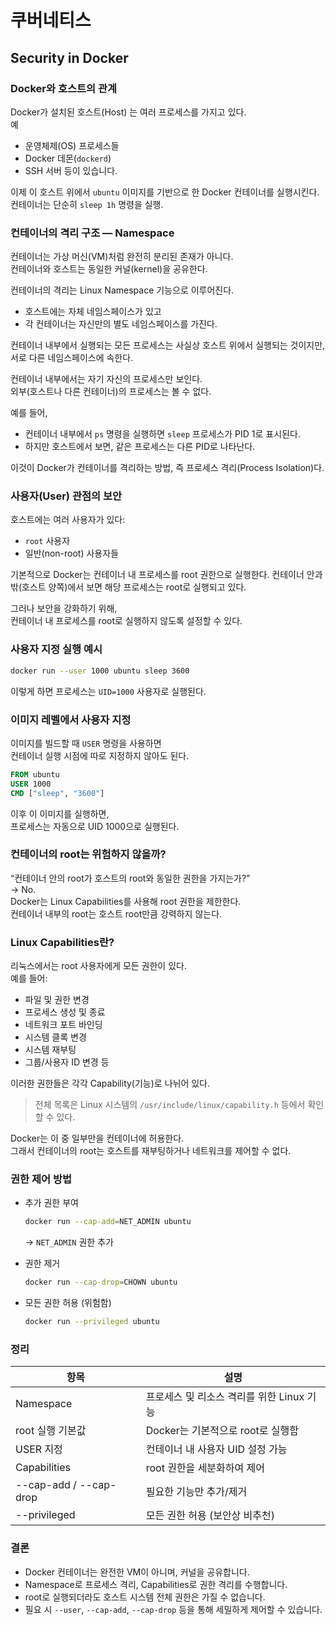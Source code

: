 # 쿠버네티스

## Security in Docker

### Docker와 호스트의 관계

Docker가 설치된 호스트(Host) 는 여러 프로세스를 가지고 있다.  
예
- 운영체제(OS) 프로세스들  
- Docker 데몬(`dockerd`)  
- SSH 서버 등이 있습니다.

이제 이 호스트 위에서 `ubuntu` 이미지를 기반으로 한 Docker 컨테이너를 실행시킨다.  
컨테이너는 단순히 `sleep 1h` 명령을 실행.

### 컨테이너의 격리 구조 — Namespace 
컨테이너는 가상 머신(VM)처럼 완전히 분리된 존재가 아니다.  
컨테이너와 호스트는 동일한 커널(kernel)을 공유한다.

컨테이너의 격리는 Linux Namespace 기능으로 이루어진다.
- 호스트에는 자체 네임스페이스가 있고  
- 각 컨테이너는 자신만의 별도 네임스페이스를 가진다.

컨테이너 내부에서 실행되는 모든 프로세스는 사실상 호스트 위에서 실행되는 것이지만, 서로 다른 네임스페이스에 속한다.

컨테이너 내부에서는 자기 자신의 프로세스만 보인다.  
외부(호스트나 다른 컨테이너)의 프로세스는 볼 수 없다.

예를 들어,
- 컨테이너 내부에서 `ps` 명령을 실행하면 `sleep` 프로세스가 PID 1로 표시된다.  
- 하지만 호스트에서 보면, 같은 프로세스는 다른 PID로 나타난다.

이것이 Docker가 컨테이너를 격리하는 방법, 즉 프로세스 격리(Process Isolation)다.

### 사용자(User) 관점의 보안

호스트에는 여러 사용자가 있다:
- `root` 사용자
- 일반(non-root) 사용자들

기본적으로 Docker는 컨테이너 내 프로세스를 root 권한으로 실행한다. 컨테이너 안과 밖(호스트 양쪽)에서 보면 해당 프로세스는 root로 실행되고 있다.

그러나 보안을 강화하기 위해,  
컨테이너 내 프로세스를 root로 실행하지 않도록 설정할 수 있다.

### 사용자 지정 실행 예시

```bash
docker run --user 1000 ubuntu sleep 3600
```

이렇게 하면 프로세스는 `UID=1000` 사용자로 실행된다.

### 이미지 레벨에서 사용자 지정

이미지를 빌드할 때 `USER` 명령을 사용하면  
컨테이너 실행 시점에 따로 지정하지 않아도 된다.
```dockerfile
FROM ubuntu
USER 1000
CMD ["sleep", "3600"]
```
이후 이 이미지를 실행하면,  
프로세스는 자동으로 UID 1000으로 실행된다.

### 컨테이너의 root는 위험하지 않을까?
“컨테이너 안의 root가 호스트의 root와 동일한 권한을 가지는가?”  
→ No.  
Docker는 Linux Capabilities를 사용해 root 권한을 제한한다.  
컨테이너 내부의 root는 호스트 root만큼 강력하지 않는다.

### Linux Capabilities란?
리눅스에서는 root 사용자에게 모든 권한이 있다.  
예를 들어:
- 파일 및 권한 변경  
- 프로세스 생성 및 종료  
- 네트워크 포트 바인딩  
- 시스템 클록 변경  
- 시스템 재부팅  
- 그룹/사용자 ID 변경 등

이러한 권한들은 각각 Capability(기능)로 나뉘어 있다.

> 전체 목록은 Linux 시스템의 `/usr/include/linux/capability.h` 등에서 확인할 수 있다.

Docker는 이 중 일부만을 컨테이너에 허용한다.  
그래서 컨테이너의 root는 호스트를 재부팅하거나 네트워크를 제어할 수 없다.

### 권한 제어 방법
- 추가 권한 부여
  ```bash
  docker run --cap-add=NET_ADMIN ubuntu
  ```
  → `NET_ADMIN` 권한 추가

- 권한 제거
  ```bash
  docker run --cap-drop=CHOWN ubuntu
  ```

- 모든 권한 허용 (위험함)
  ```bash
  docker run --privileged ubuntu
  ```

### 정리
| 항목 | 설명 |
|------|------|
| Namespace | 프로세스 및 리소스 격리를 위한 Linux 기능 |
| root 실행 기본값 | Docker는 기본적으로 root로 실행함 |
| USER 지정 | 컨테이너 내 사용자 UID 설정 가능 |
| Capabilities | root 권한을 세분화하여 제어 |
| --cap-add / --cap-drop | 필요한 기능만 추가/제거 |
| --privileged | 모든 권한 허용 (보안상 비추천) |

### 결론
- Docker 컨테이너는 완전한 VM이 아니며, 커널을 공유합니다.  
- Namespace로 프로세스 격리, Capabilities로 권한 격리를 수행합니다.  
- root로 실행되더라도 호스트 시스템 전체 권한은 가질 수 없습니다.  
- 필요 시 `--user`, `--cap-add`, `--cap-drop` 등을 통해 세밀하게 제어할 수 있습니다.
